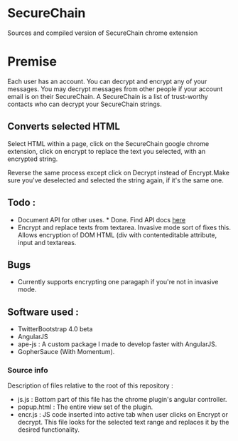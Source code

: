 # SecureChain
Sources and compiled version of SecureChain chrome extension

# Premise
Each user has an account. You can decrypt and encrypt any of your messages. You may decrypt messages from other people if your account email is on their SecureChain. A SecureChain is a list of trust-worthy contacts who can decrypt your SecureChain strings.

## Converts selected HTML
Select HTML within a page, click on the SecureChain google chrome extension, click on encrypt to replace the text you selected, with an encrypted string.

Reverse the same process except click on Decrypt instead of Encrypt.Make sure you've deselected and selected the string again, if it's the same one.

## Todo :
- Document API for other uses. * Done. Find API docs [here](https://sc.gophersauce.com/api)
- Encrypt and replace texts from textarea. Invasive mode sort of fixes this. Allows encryption of DOM HTML (div with contenteditable attribute, input and textareas.

## Bugs
- Currently supports encrypting one paragaph if you're not in invasive mode.

## Software used :
- TwitterBootstrap 4.0 beta
- AngularJS
- ape-js : A custom package I made to develop faster with AngularJS.
- GopherSauce (With Momentum).

### Source info
Description of files relative to the root of this repository :
- js.js : Bottom part of this file has the chrome plugin's angular controller.
- popup.html : The entire view set of the plugin.
- encr.js : JS code inserted into active tab when user clicks on Encrypt or decrypt. This file looks for the selected text range and replaces it by the desired functionality.
